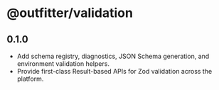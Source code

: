 # @outfitter/validation

## 0.1.0

- Add schema registry, diagnostics, JSON Schema generation, and environment validation helpers.
- Provide first-class Result-based APIs for Zod validation across the platform.
